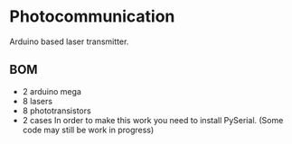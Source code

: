 # Photocommunication
Arduino based laser transmitter.
## BOM
+ 2 arduino mega
+ 8 lasers
+ 8 phototransistors
+ 2 cases
In order to make this work you need to install PySerial.
(Some code may still be work in progress)
